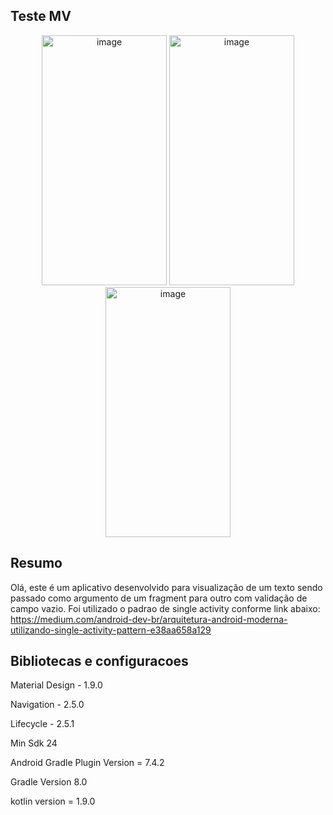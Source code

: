 ## Teste MV

<p align="center">
<img width="200" height="400" alt="image" src="https://github.com/JoaoMarcosVenancio/Test/assets/88061230/2228c23e-da3f-41eb-bb04-96042d1349a0">
<img width="200" height="400" alt="image" src="https://github.com/JoaoMarcosVenancio/Test/assets/88061230/5c798ece-8289-47da-aa2d-b63e16a491d5">
<img width="200" height="400" alt="image" src="https://github.com/JoaoMarcosVenancio/Test/assets/88061230/1ffb6919-fc37-4591-8b96-82e32e1de230">
</p>



## Resumo
Olá, este é um aplicativo desenvolvido para visualização de um texto sendo passado como argumento de um fragment para outro com validação de campo vazio. Foi utilizado o padrao de single activity conforme link abaixo:
https://medium.com/android-dev-br/arquitetura-android-moderna-utilizando-single-activity-pattern-e38aa658a129

## Bibliotecas e configuracoes
Material Design - 1.9.0</p>
Navigation - 2.5.0</p>
Lifecycle - 2.5.1</p>

</p>
</p>

Min Sdk 24</p>
Android Gradle Plugin Version = 7.4.2</p>
Gradle Version 8.0</p>
kotlin version = 1.9.0</p>
